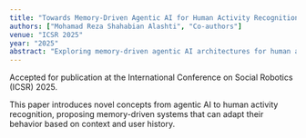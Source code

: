 ```yaml
---
title: "Towards Memory-Driven Agentic AI for Human Activity Recognition"
authors: ["Mohamad Reza Shahabian Alashti", "Co-authors"]
venue: "ICSR 2025"
year: "2025"
abstract: "Exploring memory-driven agentic AI architectures for human activity recognition, enabling adaptive and goal-oriented behavior in ambient assisted living scenarios."
---
```


Accepted for publication at the International Conference on Social Robotics (ICSR) 2025.

This paper introduces novel concepts from agentic AI to human activity recognition, proposing memory-driven systems that can adapt their behavior based on context and user history.

